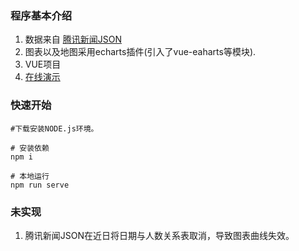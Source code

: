 ### 程序基本介绍

1. 数据来自 [腾讯新闻JSON](https://view.inews.qq.com/g2/getOnsInfo?name=disease_h5)
2. 图表以及地图采用echarts插件(引入了vue-eaharts等模块).
3. VUE项目
5. [在线演示]()


### 快速开始
```
#下载安装NODE.js环境。

# 安装依赖
npm i

# 本地运行
npm run serve
```

### 未实现
1. 腾讯新闻JSON在近日将日期与人数关系表取消，导致图表曲线失效。
